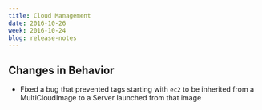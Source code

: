 ```yaml
---
title: Cloud Management
date: 2016-10-26
week: 2016-10-24
blog: release-notes
---
```


## Changes in Behavior

* Fixed a bug that prevented tags starting with `ec2` to be inherited from a MultiCloudImage to a Server launched from that image


